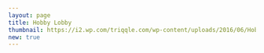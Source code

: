 ```yaml
---
layout: page
title: Hobby Lobby
thumbnail: https://i2.wp.com/triqqle.com/wp-content/uploads/2016/06/Hobboly.jpg?resize=309%2C309
new: true
---
```


